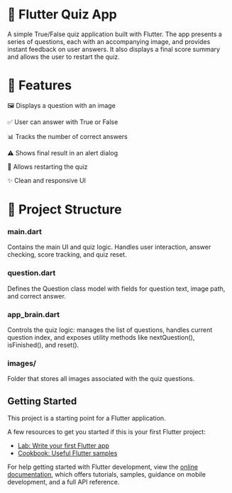 # 📱 Flutter Quiz App
A simple True/False quiz application built with Flutter. The app presents a series of questions, each with an accompanying image, and provides instant feedback on user answers. It also displays a final score summary and allows the user to restart the quiz.

# 🚀 Features
🖼️ Displays a question with an image

✅ User can answer with True or False

📊 Tracks the number of correct answers

⚠️ Shows final result in an alert dialog

🔄 Allows restarting the quiz

✨ Clean and responsive UI

# 🧠 Project Structure
### main.dart

Contains the main UI and quiz logic. Handles user interaction, answer checking, score tracking, and quiz reset.

### question.dart

Defines the Question class model with fields for question text, image path, and correct answer.

### app_brain.dart

Controls the quiz logic: manages the list of questions, handles current question index, and exposes utility methods like nextQuestion(), isFinished(), and reset().

### images/

Folder that stores all images associated with the quiz questions.

## Getting Started

This project is a starting point for a Flutter application.

A few resources to get you started if this is your first Flutter project:

- [Lab: Write your first Flutter app](https://docs.flutter.dev/get-started/codelab)
- [Cookbook: Useful Flutter samples](https://docs.flutter.dev/cookbook)

For help getting started with Flutter development, view the
[online documentation](https://docs.flutter.dev/), which offers tutorials,
samples, guidance on mobile development, and a full API reference.
